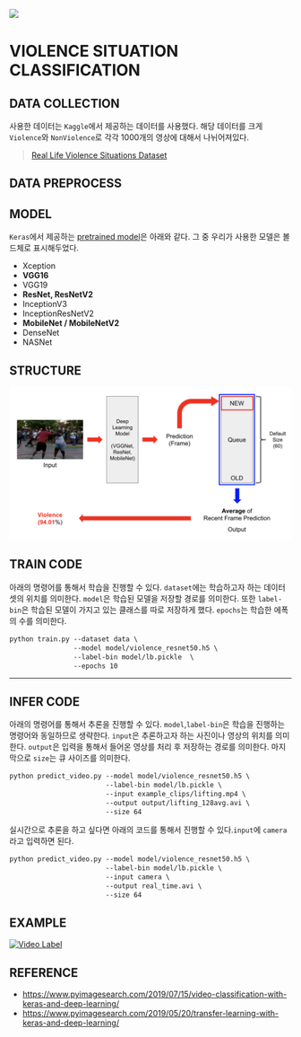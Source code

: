 ![](../img/BOAZ_Logo_NoBG.png)

# VIOLENCE SITUATION CLASSIFICATION

## DATA COLLECTION
사용한 데이터는 `Kaggle`에서 제공하는 데이터를 사용했다. 해당 데이터를 크게 `Violence`와 `NonViolence`로 각각 1000개의 영상에 대해서 나뉘어져있다. 

> [Real Life Violence Situations Dataset](https://www.kaggle.com/mohamedmustafa/real-life-violence-situations-dataset)

## DATA PREPROCESS

## MODEL
 `Keras`에서 제공하는 [pretrained model](https://keras.io/applications/)은 아래와 같다. 그 중 우리가 사용한 모델은 볼드체로 표시해두었다.
- Xception
- **VGG16**
- VGG19
- **ResNet, ResNetV2**
- InceptionV3
- InceptionResNetV2
- **MobileNet / MobileNetV2**
- DenseNet
- NASNet

## STRUCTURE
![](./img/classification-architecture.png)

## TRAIN CODE
아래의 명령어를 통해서 학습을 진행할 수 있다. `dataset`에는 학습하고자 하는 데이터셋의 위치를 의미한다. `model`은 학습된 모델을 저장할 경로를 의미한다. 또한 `label-bin`은 학습된 모델이 가지고 있는 클래스를 따로 저장하게 했다. `epochs`는 학습한 에폭의 수를 의미한다.
```shell
python train.py --dataset data \
                --model model/violence_resnet50.h5 \
                --label-bin model/lb.pickle  \
                --epochs 10
```

---

## INFER CODE
아래의 명령어를 통해서 추론을 진행할 수 있다. `model`,`label-bin`은 학습을 진행하는 명령어와 동일하므로 생략한다. `input`은 추론하고자 하는 사진이나 영상의 위치를 의미한다. `output`은 입력을 통해서 들어온 영상를 처리 후 저장하는 경로를 의미한다. 마지막으로 `size`는 큐 사이즈를 의미한다.
```shell
python predict_video.py --model model/violence_resnet50.h5 \
                        --label-bin model/lb.pickle \
                        --input example_clips/lifting.mp4 \
                        --output output/lifting_128avg.avi \
                        --size 64
```

실시간으로 추론을 하고 싶다면 아래의 코드를 통해서 진행할 수 있다.`input`에 `camera`라고 입력하면 된다.
```shell
python predict_video.py --model model/violence_resnet50.h5 \
                        --label-bin model/lb.pickle \
                        --input camera \
                        --output real_time.avi \
                        --size 64
```

## EXAMPLE
[![Video Label](http://img.youtube.com/vi/MV_4RITXXL4/0.jpg)](https://youtu.be/MV_4RITXXL4?t=0s)


## REFERENCE
- https://www.pyimagesearch.com/2019/07/15/video-classification-with-keras-and-deep-learning/
- https://www.pyimagesearch.com/2019/05/20/transfer-learning-with-keras-and-deep-learning/
